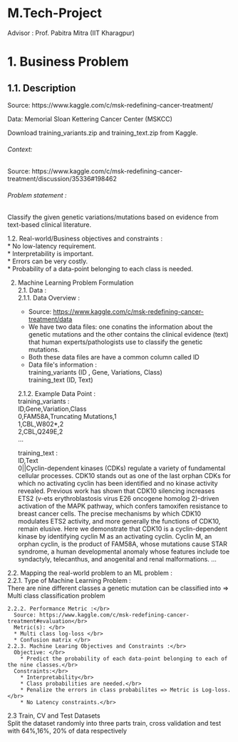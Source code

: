 # M.Tech-Project
Advisor : Prof. Pabitra Mitra (IIT Kharagpur)</br>

<h1>1. Business Problem</h1>
<h2>1.1. Description</h2>
<p> Source: https://www.kaggle.com/c/msk-redefining-cancer-treatment/ </p>
<p> Data: Memorial Sloan Kettering Cancer Center (MSKCC)</p>
<p> Download training_variants.zip and training_text.zip from Kaggle.</p> 

<h6> Context:</h6>
<p> Source: https://www.kaggle.com/c/msk-redefining-cancer-treatment/discussion/35336#198462</p>

<h6> Problem statement : </h6>
<p> Classify the given genetic variations/mutations based on evidence from text-based clinical literature. </p>
  
  1.2. Real-world/Business objectives and constraints :</br>
    * No low-latency requirement.</br>
    * Interpretability is important.</br>
    * Errors can be very costly.</br>
    * Probability of a data-point belonging to each class is needed.</br>
    
2. Machine Learning Problem Formulation</br>
  2.1. Data :</br>
    2.1.1. Data Overview :</br>
      - Source: https://www.kaggle.com/c/msk-redefining-cancer-treatment/data</br>
      - We have two data files: one conatins the information about the genetic mutations and the other contains the clinical evidence (text) that human                     experts/pathologists use to classify the genetic mutations.</br>
      - Both these data files are have a common column called ID</br>
      - Data file's information :</br>
        training_variants (ID , Gene, Variations, Class)</br>
        training_text (ID, Text)</br>
      
    2.1.2. Example Data Point :</br>
      training_variants :</br>
        ID,Gene,Variation,Class</br>
        0,FAM58A,Truncating Mutations,1</br>
        1,CBL,W802*,2</br>
        2,CBL,Q249E,2</br>
        ...</br>
        
      training_text :</br>
        ID,Text</br>
        0||Cyclin-dependent kinases (CDKs) regulate a variety of fundamental cellular processes. CDK10 stands out as one of the last orphan CDKs for which no               activating cyclin has been identified and no kinase activity revealed. Previous work has shown that CDK10 silencing increases ETS2 (v-ets erythroblastosis           virus E26 oncogene homolog 2)-driven activation of the MAPK pathway, which confers tamoxifen resistance to breast cancer cells. The precise mechanisms by           which CDK10 modulates ETS2 activity, and more generally the functions of CDK10, remain elusive. Here we demonstrate that CDK10 is a cyclin-dependent kinase         by identifying cyclin M as an activating cyclin. Cyclin M, an orphan cyclin, is the product of FAM58A, whose mutations cause STAR syndrome, a human                 developmental anomaly whose features include toe syndactyly, telecanthus, and anogenital and renal malformations. ...</br>
        
  2.2. Mapping the real-world problem to an ML problem :</br>
    2.2.1. Type of Machine Learning Problem :</br>
      There are nine different classes a genetic mutation can be classified into => Multi class classification problem</br>
    
    2.2.2. Performance Metric :</br>
      Source: https://www.kaggle.com/c/msk-redefining-cancer-treatment#evaluation</br>
      Metric(s): </br>
      * Multi class log-loss </br>
      * Confusion matrix </br>
    2.2.3. Machine Learing Objectives and Constraints :</br>
      Objective: </br>
        * Predict the probability of each data-point belonging to each of the nine classes.</br>
      Constraints:</br>
        * Interpretability</br>
        * Class probabilities are needed.</br>
        * Penalize the errors in class probabilites => Metric is Log-loss.</br>
        * No Latency constraints.</br>
        
  2.3  Train, CV and Test Datasets</br>
    Split the dataset randomly into three parts train, cross validation and test with 64%,16%, 20% of data respectively</br>
   

